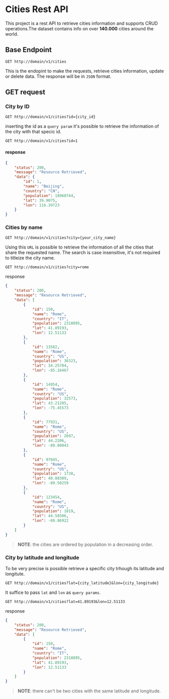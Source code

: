 # Cities Rest API

This project is a rest API to retrieve cities information and supports CRUD operations.The dataset contains info on over **140.000** cities around the world.

## Base Endpoint

```http
GET http://domain/v1/cities

```

This is the endopint to make the requests, retrieve cities information, update or delete data. The response will be in `JSON` format.

## GET request

### City by ID

```http
GET http://domain/v1/cities?id={city_id}
```

inserting the id as a `query param` it's possible to retrieve the information of the city with that specic id.

```http
GET http://domain/v1/cities?id=1
```

#### response

```json
{
    "status": 200,
    "message": "Resource Retrieved",
    "data": {
        "id": 1,
        "name": "Beijing",
        "country": "CN",
        "population": 18960744,
        "lat": 39.9075,
        "lon": 116.39723
    }
}
```

### Cities by name

```http
GET http://domain/v1/cities?city={your_city_name}

```

Using this `URL` is possible to retrieve the information of all the cities that share the requested name.
The search is case insensitive, it's not required to titleize the city name.

```http
GET http://domain/v1/cities?city=rome
```

response

```json
{
    "status": 200,
    "message": "Resource Retrieved",
    "data": [
        {
            "id": 150,
            "name": "Rome",
            "country": "IT",
            "population": 2318895,
            "lat": 41.89193,
            "lon": 12.51133
        },
        {
            "id": 13582,
            "name": "Rome",
            "country": "US",
            "population": 36323,
            "lat": 34.25704,
            "lon": -85.16467
        },
        {
            "id": 14954,
            "name": "Rome",
            "country": "US",
            "population": 32573,
            "lat": 43.21285,
            "lon": -75.45573
        },
        {
            "id": 77931,
            "name": "Rome",
            "country": "US",
            "population": 2697,
            "lat": 44.2206,
            "lon": -89.80843
        },
        {
            "id": 97045,
            "name": "Rome",
            "country": "US",
            "population": 1738,
            "lat": 40.88309,
            "lon": -89.50259
        },
        {
            "id": 123454,
            "name": "Rome",
            "country": "US",
            "population": 1019,
            "lat": 44.58506,
            "lon": -69.86922
        }
    ]
}
```

>**NOTE**: the cities are ordered by population in a decreasing order.

### City by latitude and longitude

To be very precise is possible retrieve a specific city trhough its latitude and longitute.

```http
GET http://domain/v1/cities?lat={city_latitude}&lon={city_longitude}
```

It suffice to pass `lat` and `lon` as `query params`.

```http
GET http://domain/v1/cities?lat=41.89193&lon=12.51133
```

response

```json
{
    "status": 200,
    "message": "Resource Retrieved",
    "data": [
        {
            "id": 150,
            "name": "Rome",
            "country": "IT",
            "population": 2318895,
            "lat": 41.89193,
            "lon": 12.51133
        }
    ]
}
```

>**NOTE**: there can't be two cities with the same latitude and longitude.
